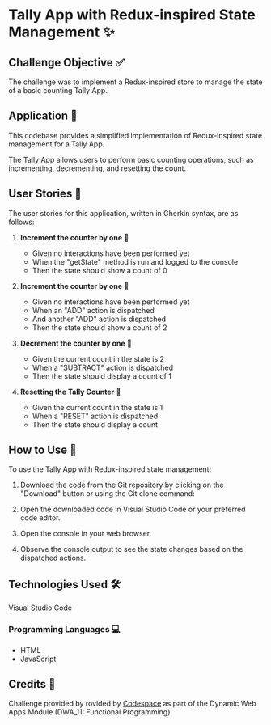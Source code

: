 # Tally App with Redux-inspired State Management ✨

## Challenge Objective ✅

The challenge was to implement a Redux-inspired store to manage the state of a basic counting Tally App.

## Application 📱

This codebase provides a simplified implementation of Redux-inspired state management for a Tally App.

The Tally App allows users to perform basic counting operations, such as incrementing, decrementing, and resetting the count.

## User Stories 📝

The user stories for this application, written in Gherkin syntax, are as follows:

1. **Increment the counter by one** 🔢

   - Given no interactions have been performed yet
   - When the "getState" method is run and logged to the console
   - Then the state should show a count of 0

2. **Increment the counter by one** 🔢

   - Given no interactions have been performed yet
   - When an "ADD" action is dispatched
   - And another "ADD" action is dispatched
   - Then the state should show a count of 2

3. **Decrement the counter by one** 🔢

   - Given the current count in the state is 2
   - When a "SUBTRACT" action is dispatched
   - Then the state should display a count of 1

4. **Resetting the Tally Counter** 🔄

   - Given the current count in the state is 1
   - When a "RESET" action is dispatched
   - Then the state should display a count

## How to Use 🚀

To use the Tally App with Redux-inspired state management:

1. Download the code from the Git repository by clicking on the "Download" button or using the Git clone command:

2. Open the downloaded code in Visual Studio Code or your preferred code editor.

3. Open the console in your web browser.

4. Observe the console output to see the state changes based on the dispatched actions.

## Technologies Used 🛠️

Visual Studio Code

### Programming Languages 💻

- HTML
- JavaScript

## Credits 👏

Challenge provided by rovided by [Codespace](https://www.codespace.co.za/) as part of the Dynamic Web Apps Module (DWA_11: Functional Programming)
